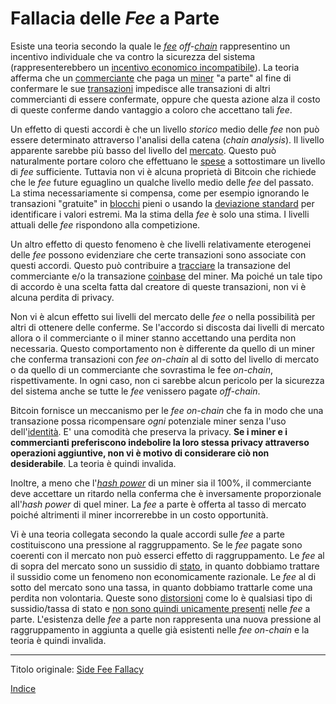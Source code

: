 # Fallacia delle _Fee_ a Parte



Esiste una teoria secondo la quale le [_fee_](ch101-glossary.md#commissione-di-transazione-fee) _off-_[_chain_](ch101-glossary.md#catena) rappresentino un incentivo individuale che va  contro la sicurezza del sistema (rappresenterebbero un [incentivo economico incompatibile](https://en.wikipedia.org/wiki/Incentive_compatibility)). La teoria afferma che un [commerciante](ch101-glossary.md#commerciante) che paga un [miner](ch101-glossary.md#miner) "a parte" al fine di confermare le sue [transazioni](ch101-glossary.md#transazione) impedisce alle transazioni di altri commercianti di essere confermate, oppure che questa azione alza il costo di queste conferme dando vantaggio a coloro che accettano tali _fee_.

Un effetto di questi accordi è che un livello _storico_ medio delle _fee_ non può essere determinato attraverso l'analisi della catena (_chain analysis_). Il livello apparente sarebbe più basso del livello del [mercato](ch101-glossary.md#mercato). Questo può naturalmente portare coloro che effettuano le [spese](ch101-glossary.md#spend) a sottostimare un livello di _fee_ sufficiente. Tuttavia non vi è alcuna proprietà di Bitcoin che richiede che le _fee_ future eguaglino un qualche livello medio delle _fee_ del passato. La stima necessariamente si compensa, come per esempio ignorando le transazioni "gratuite" in [blocchi](ch101-glossary.md#blocco) pieni o usando la [deviazione standard](https://it.wikipedia.org/wiki/Scarto_quadratico_medio) per identificare i valori estremi. Ma la stima della _fee_ è solo una stima. I livelli attuali delle _fee_ rispondono alla competizione.

Un altro effetto di questo fenomeno è che livelli relativamente eterogenei delle _fee_ possono evidenziare che certe transazioni sono associate con questi accordi. Questo può contribuire a [tracciare](ch101-glossary.md#tracciamento-taint) la transazione del commerciante e/o la transazione [coinbase](ch101-glossary.md#coinbase) del miner. Ma poiché un tale tipo di accordo è una scelta fatta dal creatore di queste transazioni, non vi è alcuna perdita di privacy.

Non vi è alcun effetto sui livelli del mercato delle _fee_ o nella possibilità per altri di ottenere delle conferme. Se l'accordo si discosta dai livelli di mercato allora o il commerciante o il miner stanno accettando una perdita non necessaria. Questo comportamento non è differente da quello di un miner che conferma transazioni con _fee_ _on-chain_ al di sotto del livello di mercato o da quello di un commerciante che sovrastima le fee _on-chain_, rispettivamente. In ogni caso, non ci sarebbe alcun pericolo per la sicurezza del sistema anche se tutte le _fee_ venissero pagate _off-chain_.

Bitcoin fornisce un meccanismo per le _fee on-chain_ che fa in modo che una transazione possa ricompensare _ogni_ potenziale miner senza l'uso dell'[identità](ch101-glossary.md#identità). E' una comodità che preserva la privacy. **Se i miner e i commercianti preferiscono indebolire la loro stessa privacy attraverso operazioni aggiuntive, non vi è motivo di considerare ciò non desiderabile**. La teoria è quindi invalida.

Inoltre, a meno che l'[_hash power_](ch101-glossary.md#hash-power) di un miner sia il 100%, il commerciante deve accettare un ritardo nella conferma che è inversamente proporzionale all'_hash power_ di quel miner. La _fee_ a parte è offerta al tasso di mercato poiché altrimenti il miner incorrerebbe in un costo opportunità.

Vi è una teoria collegata secondo la quale accordi sulle _fee_ a parte costituiscono una pressione al raggruppamento. Se le _fee_ pagate sono coerenti con il mercato non può esserci effetto di raggruppamento. Le _fee_ al di sopra del mercato sono un sussidio di [stato](ch101-glossary.md#stato), in quanto dobbiamo trattare il sussidio come un fenomeno non economicamente razionale. Le _fee_ al di sotto del mercato sono una tassa, in quanto dobbiamo trattarle come una perdita non volontaria. Queste sono [distorsioni](ch101-glossary.md#distorsione) come lo è qualsiasi tipo di sussidio/tassa di stato e [non sono quindi unicamente presenti](ch039-pooling-pressure-risk.md) nelle _fee_ a parte. L'esistenza delle _fee_ a parte non rappresenta una nuova pressione al raggruppamento in aggiunta a quelle già esistenti nelle _fee_ _on-chain_ e la teoria è quindi invalida. 

---------
Titolo originale: [Side Fee Fallacy](https://github.com/libbitcoin/libbitcoin-system/wiki/Side-Fee-Fallacy)

[Indice](/README.md)


